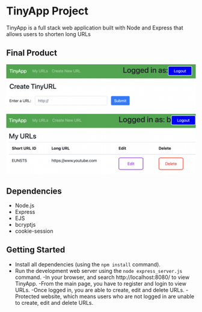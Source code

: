 # TinyApp Project

TinyApp is a full stack web application built with Node and Express that allows users to shorten long URLs 

## Final Product

!["Create TinyURL Page"](https://github.com/brandiecroberts/tinyapp/blob/main/docs/create-tiny-url.png?raw=true)
![Main URLs Page](https://github.com/brandiecroberts/tinyapp/blob/main/docs/urls-page.png?raw=true)

## Dependencies

- Node.js
- Express
- EJS
- bcryptjs
- cookie-session

## Getting Started

- Install all dependencies (using the `npm install` command).
- Run the development web server using the `node express_server.js` command.
-In your browser, and search http://localhost:8080/ to view TinyApp.
-From the main page, you have to register and login to view URLs.
-Once logged in, you are able to create, edit and delete URLs.
-Protected website, which means users who are not logged in are unable to create, edit and delete URLs.